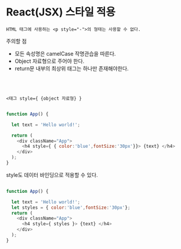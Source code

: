 # React(JSX) 스타일 적용
    HTML 태그에 사용하는 <p style="-">의 형태는 사용할 수 없다.


주의할 점   
+ 모든 속성명은 camelCase 작명관습을 따른다.
+ Object 자료형으로 주어야 한다.
+ return문 내부의 최상위 태그는 하나만 존재해야한다.

<br><br>

`<태그 style={ {object 자료형} }`
```js

function App() {

  let text = 'Hello world!';

  return (
    <div className="App">
      <h4 style={ { color:'blue',fontSize:'30px'}}> {text} </h4>
    </div>
  );
}

```

style도 데이터 바인딩으로 적용할 수 있다.
```js

function App() {

  let text = 'Hello world!';
  let styles = { color:'blue',fontSize:'30px'};
  return (
    <div className="App">
      <h4 style={ styles }> {text} </h4>
    </div>
  );
}

```